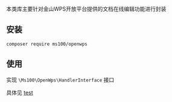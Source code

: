 本类库主要针对金山WPS开放平台提供的文档在线编辑功能进行封装

## 安装

```shell script
composer require ms100/openwps
```

## 使用
实现 `\Ms100\OpenWps\HandlerInterface` 接口

具体见 [test](test)